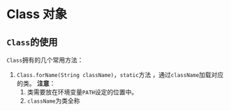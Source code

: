 # Class 对象

## `Class`的使用
`Class`拥有的几个常用方法：
1. `Class.forName(String className)`，`static`方法 ，通过`className`加载对应的类。
**注意**：
	1. 类需要放在环境变量`PATH`设定的位置中。
	2. `className`为类全称